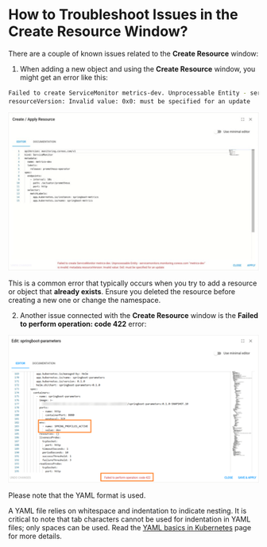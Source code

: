 # How to Troubleshoot Issues in the Create Resource Window?

<head>
  <link rel="canonical" href="https://docs.kuberocketci.io/faq/how-to/developer/unprocessable-entity-message" />
</head>

There are a couple of known issues related to the **Create Resource** window:

1. When adding a new object and using the **Create Resource** window, you might get an error like this:

```bash
Failed to create ServiceMonitor metrics-dev. Unprocessable Entity - servicemonitors.monitoring.coreos.com "metrics-dev" is invalid: metadata.
resourceVersion: Invalid value: 0x0: must be specified for an update
```

  ![Unprocessable entity error](../../../docs/assets/faq/unprocessable-entity.png "Unprocessable entity error")

  This is a common error that typically occurs when you try to add a resource or object that **already exists**. Ensure you deleted the resource before creating a new one or change the namespace.

2. Another issue connected with the **Create Resource** window is the **Failed to perform operation: code 422** error:

  ![Error 422](../../../docs/assets/faq/error-422.png "Error 422")

Please note that the YAML format is used.

A YAML file relies on whitespace and indentation to indicate nesting. It is critical to note that tab characters cannot be used for indentation in YAML files;
only spaces can be used. Read the [YAML basics in Kubernetes](https://developer.ibm.com/tutorials/yaml-basics-and-usage-in-kubernetes/) page for more details.
